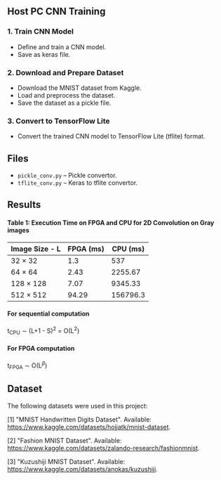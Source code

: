 ## Host PC CNN Training 
### 1. Train CNN Model
- Define and train a CNN model.
- Save as keras file.

### 2. Download and Prepare Dataset
- Download the MNIST dataset from Kaggle.
- Load and preprocess the dataset.
- Save the dataset as a pickle file.

### 3. Convert to TensorFlow Lite
- Convert the trained CNN model to TensorFlow Lite (tflite) format.

## Files
- `pickle_conv.py` – Pickle convertor.
- `tflite_conv.py` – Keras to tflite convertor.

## Results
#### Table 1: Execution Time on FPGA and CPU for 2D Convolution on Gray images

| Image Size - L | FPGA (ms) | CPU (ms)   |
|------------|-----------------|------------|
| 32 × 32    | 1.3          | 537      | 
| 64 × 64    | 2.43         | 2255.67      | 
| 128 × 128  | 7.07          | 9345.33      | 
| 512 × 512  | 94.29    | 156796.3   |
#### For sequential computation
t<sub>CPU</sub> ∼ (L+1 - S)<sup>2</sup> = O(L<sup>2</sup>)
#### For FPGA computation
t<sub>FPGA</sub> ∼ O(L<sup>$\beta$</sup>)

## Dataset
The following datasets were used in this project:

[1] "MNIST Handwritten Digits Dataset". Available: https://www.kaggle.com/datasets/hojjatk/mnist-dataset.

[2] "Fashion MNIST Dataset". Available: https://www.kaggle.com/datasets/zalando-research/fashionmnist.

[3] "Kuzushiji MNIST Dataset". Available: https://www.kaggle.com/datasets/anokas/kuzushiji.
